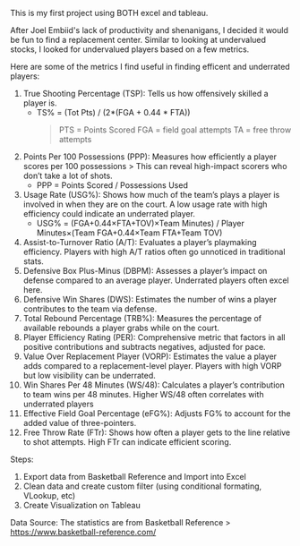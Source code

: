 This is my first project using BOTH excel and tableau.

After Joel Embiid's lack of productivity and shenanigans, I decided it would be fun to find a replacement center.
Similar to looking at undervalued stocks, I looked for undervalued players based on a few metrics.

Here are some of the metrics I find useful in finding efficent and underrated players:
1. True Shooting Percentage (TSP): Tells us how offensively skilled a player is.
   - TS% = (Tot Pts) / (2*(FGA + 0.44 * FTA))
      > PTS = Points Scored
      > FGA = field goal attempts
      > TA = free throw attempts
2. Points Per 100 Possessions (PPP): Measures how efficiently a player scores per 100 possessions > This can reveal high-impact scorers who don’t take a lot of shots.
   - PPP = Points Scored / Possessions Used
3. Usage Rate (USG%): Shows how much of the team’s plays a player is involved in when they are on the court. A low usage rate with high efficiency could indicate an underrated player.
   - USG% = (FGA+0.44×FTA+TOV)×Team Minutes) / ​Player Minutes×(Team FGA+0.44×Team FTA+Team TOV)
4. Assist-to-Turnover Ratio (A/T): Evaluates a player’s playmaking efficiency. Players with high A/T ratios often go unnoticed in traditional stats.
5. Defensive Box Plus-Minus (DBPM): Assesses a player’s impact on defense compared to an average player. Underrated players often excel here.
6. Defensive Win Shares (DWS): Estimates the number of wins a player contributes to the team via defense.
7. Total Rebound Percentage (TRB%): Measures the percentage of available rebounds a player grabs while on the court.
8. Player Efficiency Rating (PER): Comprehensive metric that factors in all positive contributions and subtracts negatives, adjusted for pace.
9. Value Over Replacement Player (VORP): Estimates the value a player adds compared to a replacement-level player. Players with high VORP but low visibility can be underrated.
10. Win Shares Per 48 Minutes (WS/48): Calculates a player’s contribution to team wins per 48 minutes. Higher WS/48 often correlates with underrated players
11. Effective Field Goal Percentage (eFG%): Adjusts FG% to account for the added value of three-pointers.
12. Free Throw Rate (FTr): Shows how often a player gets to the line relative to shot attempts. High FTr can indicate efficient scoring.

Steps:
1. Export data from Basketball Reference and Import into Excel
2. Clean data and create custom filter (using conditional formating, VLookup, etc)
3. Create Visualization on Tableau

Data Source: The statistics are from Basketball Reference > https://www.basketball-reference.com/ 
